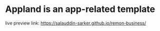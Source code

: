 # Appland is an app-related template
live preview link:  https://salauddin-sarker.github.io/remon-business/

